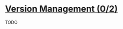 # [Version Management (0/2)](https://docs.nvidia.com/cuda/archive/11.3.0/cuda-runtime-api/group__CUDART____VERSION.html#group__CUDART____VERSION)

TODO
